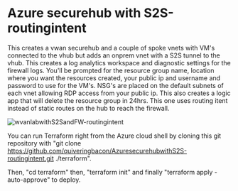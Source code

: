 # Azure securehub with S2S-routingintent

This creates a vwan securehub and a couple of spoke vnets with VM's connected to the vhub but adds an onprem vnet with a S2S tunnel to the vhub. This creates a log analytics workspace and diagnostic settings for the firewall logs. You'll be prompted for the resource group name, location where you want the resources created, your public ip and username and password to use for the VM's. NSG's are placed on the default subnets of each vnet allowing RDP access from your public ip. This also creates a logic app that will delete the resource group in 24hrs. This one uses routing itent instead of static routes on the hub to reach the firewall.

![wvanlabwithS2SandFW-routingintent](https://github.com/quiveringbacon/AzuresecurehubwithS2S-routingintent/assets/128983862/c1377cc6-cf6a-483b-8035-dd247842680e)

You can run Terraform right from the Azure cloud shell by cloning this git repository with "git clone https://github.com/quiveringbacon/AzuresecurehubwithS2S-routingintent.git ./terraform".

Then, "cd terraform" then, "terraform init" and finally "terraform apply -auto-approve" to deploy.
